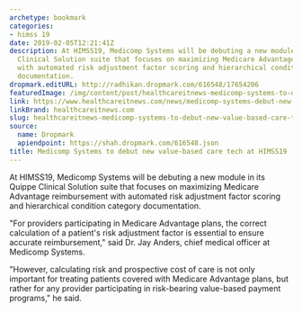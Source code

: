 ```yaml
---
archetype: bookmark
categories:
- himss 19
date: 2019-02-05T12:21:41Z
description: At HIMSS19, Medicomp Systems will be debuting a new module in its Quippe
  Clinical Solution suite that focuses on maximizing Medicare Advantage reimbursement
  with automated risk adjustment factor scoring and hierarchical condition category
  documentation.
dropmark.editURL: http://radhikan.dropmark.com/616548/17654206
featuredImage: /img/content/post/healthcareitnews-medicomp-systems-to-debut-new-value-based-care-tech-at-himss19.jpg
link: https://www.healthcareitnews.com/news/medicomp-systems-debut-new-value-based-care-tech-himss19
linkBrand: healthcareitnews.com
slug: healthcareitnews-medicomp-systems-to-debut-new-value-based-care-tech-at-himss19
source:
  name: Dropmark
  apiendpoint: https://shah.dropmark.com/616548.json
title: Medicomp Systems to debut new value-based care tech at HIMSS19
---
```

At HIMSS19, Medicomp Systems will be debuting a new module in its Quippe Clinical Solution suite that focuses on maximizing Medicare Advantage reimbursement with automated risk adjustment factor scoring and hierarchical condition category documentation.

"For providers participating in Medicare Advantage plans, the correct calculation of a patient's risk adjustment factor is essential to ensure accurate reimbursement," said Dr. Jay Anders, chief medical officer at Medicomp Systems.

"However, calculating risk and prospective cost of care is not only important for treating patients covered with Medicare Advantage plans, but rather for any provider participating in risk-bearing value-based payment programs," he said.

